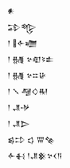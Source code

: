 <div class='block'>
<div class='line'>𒀭</div>
<div class='line'>𒁉𒈜</div>
<div class='line'>𒁹 𒅆𒁾</div>
<div class='line'>𒁹 𒉆 𒆳𒊏𒂟𒉺</div>
<div class='line'>𒁹 𒉆 𒆳𒇹𒄩</div>
<div class='line'>𒁹 𒑳 𒆷𒄭𒊑</div>
<div class='line'>𒁹 𒂗𒋩</div>
<div class='line'>𒁹 𒂗𒆕</div>
<div class='line'>𒌗𒄞 𒌓 𒐌𒆚</div>
<div class='line'>𒅆𒈬 𒁹𒂗𒆜𒆳𒌋𒀀</div>
</div>